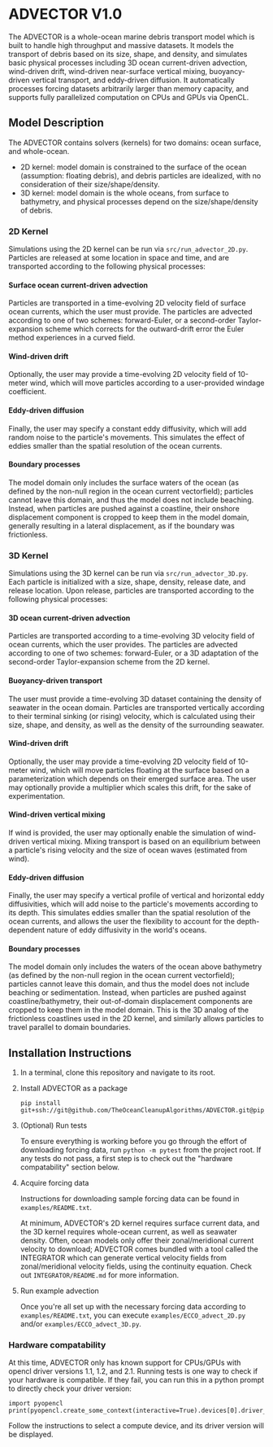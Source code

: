 # ADVECTOR V1.0
The ADVECTOR is a whole-ocean marine debris transport model which is built to handle high throughput and massive datasets.  It models the transport of debris based on its size, shape, and density, and simulates basic physical processes including 3D ocean current-driven advection, wind-driven drift, wind-driven near-surface vertical mixing, buoyancy-driven vertical transport, and eddy-driven diffusion.  It automatically processes forcing datasets arbitrarily larger than memory capacity, and supports fully parallelized computation on CPUs and GPUs via OpenCL.

## Model Description
The ADVECTOR contains solvers (kernels) for two domains: ocean surface, and whole-ocean.
* 2D kernel: model domain is constrained to the surface of the ocean (assumption: floating debris), and debris particles are idealized, with no consideration of their size/shape/density.
* 3D kernel: model domain is the whole oceans, from surface to bathymetry, and physical processes depend on the size/shape/density of debris.

### 2D Kernel
Simulations using the 2D kernel can be run via `src/run_advector_2D.py`.  Particles are released at some location in space and time, and are transported according to the following physical processes:
#### Surface ocean current-driven advection
Particles are transported in a time-evolving 2D velocity field of surface ocean currents, which the user must provide.  The particles are advected according to one of two schemes: forward-Euler, or a second-order Taylor-expansion scheme which corrects for the outward-drift error the Euler method experiences in a curved field.
#### Wind-driven drift
Optionally, the user may provide a time-evolving 2D velocity field of 10-meter wind, which will move particles according to a user-provided windage coefficient.
#### Eddy-driven diffusion
Finally, the user may specify a constant eddy diffusivity, which will add random noise to the particle's movements.  This simulates the effect of eddies smaller than the spatial resolution of the ocean currents.
#### Boundary processes
The model domain only includes the surface waters of the ocean (as defined by the non-null region in the ocean current vectorfield); particles cannot leave this domain, and thus the model does not include beaching.  Instead, when particles are pushed against a coastline, their onshore displacement component is cropped to keep them in the model domain, generally resulting in a lateral displacement, as if the boundary was frictionless.

### 3D Kernel
Simulations using the 3D kernel can be run via `src/run_advector_3D.py`.  Each particle is initialized with a size, shape, density, release date, and release location.  Upon release, particles are transported according to the following physical processes:
#### 3D ocean current-driven advection
Particles are transported according to a time-evolving 3D velocity field of ocean currents, which the user provides.  The particles are advected according to one of two schemes: forward-Euler, or a 3D adaptation of the second-order Taylor-expansion scheme from the 2D kernel.
#### Buoyancy-driven transport
The user must provide a time-evolving 3D dataset containing the density of seawater in the ocean domain.  Particles are transported vertically according to their terminal sinking (or rising) velocity, which is calculated using their size, shape, and density, as well as the density of the surrounding seawater.
#### Wind-driven drift
Optionally, the user may provide a time-evolving 2D velocity field of 10-meter wind, which will move particles floating at the surface based on a parameterization which depends on their emerged surface area.  The user may optionally provide a multiplier which scales this drift, for the sake of experimentation.
#### Wind-driven vertical mixing
If wind is provided, the user may optionally enable the simulation of wind-driven vertical mixing.  Mixing transport is based on an equilibrium between a particle's rising velocity and the size of ocean waves (estimated from wind).
#### Eddy-driven diffusion
Finally, the user may specify a vertical profile of vertical and horizontal eddy diffusivities, which will add noise to the particle's movements according to its depth.  This simulates eddies smaller than the spatial resolution of the ocean currents, and allows the user the flexibility to account for the depth-dependent nature of eddy diffusivity in the world's oceans.
#### Boundary processes
The model domain only includes the waters of the ocean above bathymetry (as defined by the non-null region in the ocean current vectorfield); particles cannot leave this domain, and thus the model does not include beaching or sedimentation.  Instead, when particles are pushed against coastline/bathymetry, their out-of-domain displacement components are cropped to keep them in the model domain.  This is the 3D analog of the frictionless coastlines used in the 2D kernel, and similarly allows particles to travel parallel to domain boundaries.

## Installation Instructions
1. In a terminal, clone this repository and navigate to its root.
1. Install ADVECTOR as a package
    ```
   pip install git+ssh://git@github.com/TheOceanCleanupAlgorithms/ADVECTOR.git@pip_install
   ```
3. (Optional) Run tests

    To ensure everything is working before you go through the effort of downloading forcing data, run `python -m pytest` from the project root.  If any tests do not pass, a first step is to check out the "hardware compatability" section below.
4. Acquire forcing data

    Instructions for downloading sample forcing data can be found in `examples/README.txt`.
    
    At minimum, ADVECTOR's 2D kernel requires surface current data, and the 3D kernel requires whole-ocean current, as well as seawater density.  Often, ocean models only offer their zonal/meridional current velocity to download; ADVECTOR comes bundled with a tool called the INTEGRATOR which can generate vertical velocity fields from zonal/meridional velocity fields, using the continuity equation.  Check out `INTEGRATOR/README.md` for more information.

5. Run example advection

    Once you're all set up with the necessary forcing data according to `examples/README.txt`, you can execute `examples/ECCO_advect_2D.py` and/or `examples/ECCO_advect_3D.py`. 

### Hardware compatability
At this time, ADVECTOR only has known support for CPUs/GPUs with opencl driver versions 1.1, 1.2, and 2.1.  Running tests is one way to check if your hardware is compatible.  If they fail, you can run this in a python prompt to directly check your driver version:
   ```
   import pyopencl
   print(pyopencl.create_some_context(interactive=True).devices[0].driver_version)
   ```
   Follow the instructions to select a compute device, and its driver version will be displayed.
